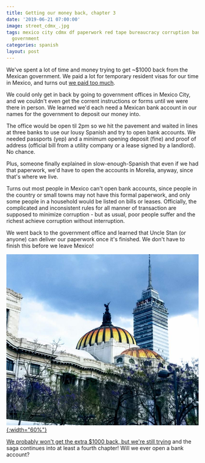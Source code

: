 ```yaml
---
title: Getting our money back, chapter 3
date: '2019-06-21 07:00:00'
image: street_cdmx_.jpg
tags: mexico city cdmx df paperwork red tape bureaucracy corruption banking finance
  government
categories: spanish
layout: post
---
```


We've spent a lot of time and money trying to get ~$1000 back from the Mexican government. We paid a lot for temporary resident visas for our time in Mexico, and turns out [we paid too much](https://reverdecer.annalisagross.com/2019/03/18/getting-our-money-back/).

We could only get in back by going to government offices in Mexico City, and we couldn't even get the corrent instructions or forms until we were there in person.  We learned we'd each need a Mexican bank account in our names for the government to deposit our money into.

The office would be open til 2pm so we hit the pavement and waited in lines at three banks to use our lousy Spanish and try to open bank accounts. We needed passports (yep) and a minimum opening deposit (fine) and proof of address (official bill from a utility company or a lease signed by a landlord). No chance.

Plus, someone finally explained in slow-enough-Spanish that even if we had that paperwork, we'd have to open the accounts in Morelia, anyway, since that's where we live.

Turns out most people in Mexico can't open bank accounts, since people in the country or small towns may not have this formal paperwork, and only some people in a household would be listed on bills or leases. Officially, the complicated and inconsistent rules for all manner of transaction are supposed to minimize corruption - but as usual, poor people suffer and the richest achieve corruption without interruption.

We went back to the government office and learned that Uncle Stan (or anyone) can deliver our paperwork once it's finished. We don't have to finish this before we leave Mexico!

[![](/images/bella_artes_.jpg){:width="60%"}](/images/bella_artes.jpg)

[We probably won't get the extra $1000 back, but we're still trying](https://reverdecer.annalisagross.com/2019/05/09/getting-our-money-back-chapter-2/) and the saga continues into at least a fourth chapter! Will we ever open a bank account?